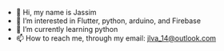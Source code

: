 - 👋 Hi, my name is Jassim
- 👀 I’m interested in Flutter, python, arduino, and Firebase
- 🌱 I’m currently learning python
- 📫 How to reach me, through my email: jlva_14@outlook.com

<!---
jlvas/jlvas is a ✨ special ✨ repository because its `README.md` (this file) appears on your GitHub profile.
You can click the Preview link to take a look at your changes.
--->
